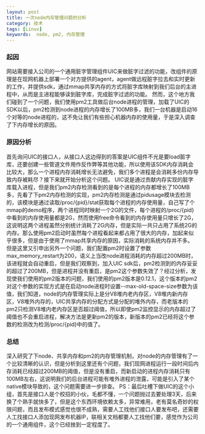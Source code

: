 ```yaml
---
layout: post
title: 一次node内存管理问题的分析
category: 技术
tags: [Linux] 
keywords:  node, pm2, 内存管理
---
```


### 起因
网站需要接入公司的一个通用脏字管理组件UIC来做脏字过滤的功能，改组件的原理是在现网机器上部署一个对方提供的agent，agent做远程脏字拉去和实时更新的工作，并提供sdk，通过mmap共享内存的方式将脏字库映射到我们后台的主进程中，从而是主进程能够读到脏字库，完成脏字过滤的功能。
然而，这个地方我们碰到了一个问题，我们使用pm2工具做后台node进程的管理，加载了UIC的SDK以后，pm2检测到node进程的内存增长了100MB多，我们一台机器是启动16个对等的node进程的，这不免让我们有些担心机器内存的使用量，于是深入调查了下内存增长的原因。

### 原因分析
首先询问UIC的接口人，从接口人这边得到的答案是UIC组件不光是要load脏字库，还要创建一些管道文件用作反作弊等其他功能，所以使用该SDK内存消耗会比较大，那么一个进程内存消耗增长无法避免，我们多个进程是会消耗多份内存导致内存被耗尽？接下来就开始分析这个问题。
UIC说是通过贡献内存实现的脏字库载入进程，但是我们pm2内存检测看到的是每个进程的内存都增长了100MB多，先看了下pm2内存检测的实现，pm2内存检测是通过pidusage模块去检测的，该模块是通过读取/proc/{pid}/stat获取每个进程的内存使用量，自己写了个mmap的demo程序，两个进程同时映射一个2G的文件，每个进程的/proc/{pid}中看到的内存使用量都是2G，然而使用free命令看到的内存使用量只增长了2G，这说明这两个进程虽然分别统计消耗了2G内存，但是实际一共只占用了系统2G的内存。那么使用pm2启动时虽然每个进程看起来都占用了很大的内存，加起来似乎很多，但是由于使用了mmap共享内存的原因，实际消耗的系统内存并不多。
但是这里又引申出另外一个问题，我们配置pm2时设置了参数max_memory_restart为200，语义上当改node进程消耗的内存超过200MB时，该进程就会自动重启，但是我们观察到，加入UIC sdk后，pm2检测到的内存妥妥的超过了200MB，但是进程并没有重启，是pm2这个参数失效了？经过分析，发现使我们使用的pm2版本的问题，我们使用的pm2版本是0.12.1，这个版本的pm2对这个参数的实现方式是在启动node进程时设置--max-old-space-size参数为该值，我们知道，node的内存管理实际上是分V8堆内老内存区，V8堆内新内存区，V8堆外内存的，UIC共享内存的分配方式是分配的堆外内存，而老版本的pm2只检测V8堆内老内存区是否超过阈值，所以即使pm2监控显示的内存超过了阈值也不会重启进程，解决方法是更新pm2的版本，新版本的pm2已经将这个参数的检测改为检测/proc/{pid}中的值了。

### 总结
深入研究了下node、共享内存和pm2的内存管理机制，对node的内存管理有了一个比较清晰的认识，但是分析到这里还有个问题，我们现网进程运行一段时间后内存消耗已经超过200MB的阈值，但是没有重启，而新启动的进程内存消耗只有100MB左右，这说明我们的后台进程可能有堆外进程的泄露，可能是引入了某个native模块导致的，这个问题需要进一步排查。
PS：最后吐槽下做UIC的这个小组，首先是接口人是个校招的小伙，毛都不懂，一个问题抛过去要处理3天，后来换了个熟手就快多了，但是这个东西环境依赖太多，异常难用，老有莫名奇妙的权限问题，而且发布模式感觉也很不成熟，需要人工找他们接口人要发布吧，还需要人工找接口人添加现网发布机器IP，联相关文档都要人工找他们要，感觉作为公司的一个通用组件，这个已经挫到一定程度了。
